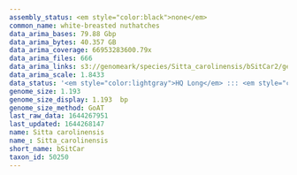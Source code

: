 ```yaml
---
assembly_status: <em style="color:black">none</em>
common_name: white-breasted nuthatches
data_arima_bases: 79.88 Gbp
data_arima_bytes: 40.357 GB
data_arima_coverage: 66953283600.79x
data_arima_files: 666
data_arima_links: s3://genomeark/species/Sitta_carolinensis/bSitCar2/genomic_data/arima/<br>
data_arima_scale: 1.8433
data_status: '<em style="color:lightgray">HQ Long</em> ::: <em style="color:lightgray">Long</em> ::: <em style="color:forestgreen">Short</em> ::: <em style="color:lightgray">Phasing</em> ::: <em style="color:forestgreen">Scaffolding</em>'
genome_size: 1.193
genome_size_display: 1.193  bp
genome_size_method: GoAT
last_raw_data: 1644267951
last_updated: 1644268147
name: Sitta carolinensis
name_: Sitta_carolinensis
short_name: bSitCar
taxon_id: 50250
---
```

